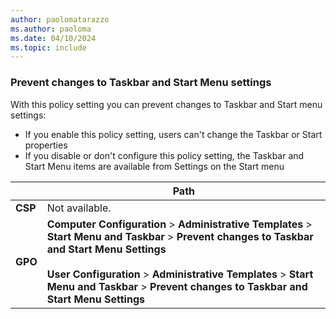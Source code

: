 ```yaml
---
author: paolomatarazzo
ms.author: paoloma
ms.date: 04/10/2024
ms.topic: include
---
```


### Prevent changes to Taskbar and Start Menu settings

With this policy setting you can prevent changes to Taskbar and Start menu settings:

- If you enable this policy setting, users can't change the Taskbar or Start properties
- If you disable or don't configure this policy setting, the Taskbar and Start Menu items are available from Settings on the Start menu

|  | Path |
|--|--|
| **CSP** | Not available. |
| **GPO** | **Computer Configuration** > **Administrative Templates** > **Start Menu and Taskbar** > **Prevent changes to Taskbar and Start Menu Settings**<br><br> **User Configuration** > **Administrative Templates** > **Start Menu and Taskbar** > **Prevent changes to Taskbar and Start Menu Settings**|
